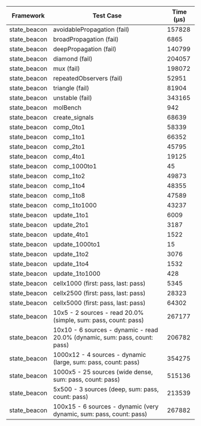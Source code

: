 | Framework | Test Case | Time (μs) |
| --- | --- | --- |
| state_beacon | avoidablePropagation (fail) | 157828 |
| state_beacon | broadPropagation (fail) | 6865 |
| state_beacon | deepPropagation (fail) | 140799 |
| state_beacon | diamond (fail) | 204057 |
| state_beacon | mux (fail) | 198072 |
| state_beacon | repeatedObservers (fail) | 52951 |
| state_beacon | triangle (fail) | 81904 |
| state_beacon | unstable (fail) | 343165 |
| state_beacon | molBench | 942 |
| state_beacon | create_signals | 68639 |
| state_beacon | comp_0to1 | 58339 |
| state_beacon | comp_1to1 | 66352 |
| state_beacon | comp_2to1 | 45795 |
| state_beacon | comp_4to1 | 19125 |
| state_beacon | comp_1000to1 | 45 |
| state_beacon | comp_1to2 | 49873 |
| state_beacon | comp_1to4 | 48355 |
| state_beacon | comp_1to8 | 47589 |
| state_beacon | comp_1to1000 | 43237 |
| state_beacon | update_1to1 | 6009 |
| state_beacon | update_2to1 | 3187 |
| state_beacon | update_4to1 | 1522 |
| state_beacon | update_1000to1 | 15 |
| state_beacon | update_1to2 | 3076 |
| state_beacon | update_1to4 | 1532 |
| state_beacon | update_1to1000 | 428 |
| state_beacon | cellx1000 (first: pass, last: pass) | 5345 |
| state_beacon | cellx2500 (first: pass, last: pass) | 28323 |
| state_beacon | cellx5000 (first: pass, last: pass) | 64302 |
| state_beacon | 10x5 - 2 sources - read 20.0% (simple, sum: pass, count: pass) | 267177 |
| state_beacon | 10x10 - 6 sources - dynamic - read 20.0% (dynamic, sum: pass, count: pass) | 206782 |
| state_beacon | 1000x12 - 4 sources - dynamic (large, sum: pass, count: pass) | 354275 |
| state_beacon | 1000x5 - 25 sources (wide dense, sum: pass, count: pass) | 515136 |
| state_beacon | 5x500 - 3 sources (deep, sum: pass, count: pass) | 213539 |
| state_beacon | 100x15 - 6 sources - dynamic (very dynamic, sum: pass, count: pass) | 267882 |
